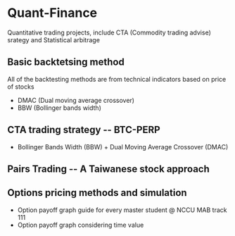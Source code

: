 # Quant-Finance

Quantitative trading projects, include CTA (Commodity trading advise) srategy and Statistical arbitrage

## Basic backtetsing method

All of the backtesting methods are from technical indicators based on price of stocks

- DMAC (Dual moving average crossover)
- BBW (Bollinger bands width)

## CTA trading strategy -- BTC-PERP

* Bollinger Bands Width (BBW) + Dual Moving Average Crossover (DMAC)

## Pairs Trading -- A Taiwanese stock approach

## Options pricing methods and simulation

- Option payoff graph guide for every master student @ NCCU MAB track 111
- Option payoff graph considering time value
